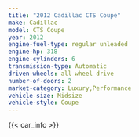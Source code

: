 ```yaml
---
title: "2012 Cadillac CTS Coupe"
make: Cadillac
model: CTS Coupe
year: 2012
engine-fuel-type: regular unleaded
engine-hp: 318
engine-cylinders: 6
transmission-type: Automatic
driven-wheels: all wheel drive
number-of-doors: 2
market-category: Luxury,Performance
vehicle-size: Midsize
vehicle-style: Coupe
---
```


{{< car_info >}}
